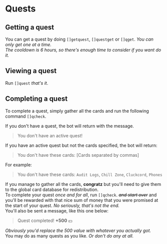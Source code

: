 # Quests

## Getting a quest
You can get a quest by doing `[]getquest`, `[]questget` or `[]qget`.  *You can only get one at a time.*  
*The cooldown is 6 hours, so there's enough time to consider if you want do it.*

## Viewing a quest
Run `[]quest` *that's it*.

## Completing a quest
To complete a quest, simply gather all the cards and run the following command `[]qcheck`.

If you don't have a quest, the bot will return with the message.  
>You don't have an active quest!

If you have an active quest but not the cards specified, the bot will return:  
>You don't have these cards: [Cards separated by commas]  

For example:  
>You don't have these cards:  `Audit Logs`, `Chill Zone`, `Cluckcord`, `Phones`

If you manage to gather all the cards, **congratz** but you'll need to give them to the global card database for redistribution.  
To complete your quest *once and for all*, run `[]qcheck`. ~~*and start over*~~ and you'll be rewarded with that nice sum of money that you were promised at the start of your quest. *No seriously, that's not the end.*  
You'll also be sent a message, like this one below:  
>Quest completed! **+500** :dollar:  

*Obviously you'd replace the 500 value with whatever you actually got.*  
You may do as many quests as you like. *Or don't do any at all.*
